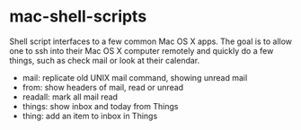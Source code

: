 # mac-shell-scripts
Shell script interfaces to a few common Mac OS X apps. The goal is to allow one to ssh into their Mac OS X
computer remotely and quickly do a few things, such as check mail or look at their calendar.

- mail: replicate old UNIX mail command, showing unread mail
- from: show headers of mail, read or unread
- readall: mark all mail read
- things: show inbox and today from Things
- thing: add an item to inbox in Things
